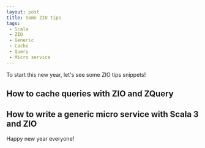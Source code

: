 ```yaml
---
layout: post
title: Some ZIO tips
tags:
 - Scala
 - ZIO
 - Generic
 - Cache
 - Query
 - Micro service
---
```


To start this new year, let's see some ZIO tips snippets!

## How to cache queries with ZIO and ZQuery

<script src="https://gist.github.com/loicdescotte/8ab10c13b7c63920ec5637b5c695368b.js"></script>

## How to write a generic micro service with Scala 3 and ZIO

<script src="https://gist.github.com/loicdescotte/8ab10c13b7c63920ec5637b5c695368b.js"></script>

Happy new year everyone!
